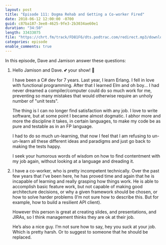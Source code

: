 ```yaml
---
layout: post
title: "Episode 111: Dogma Rehab and Getting a Co-worker Fired"
date: 2018-06-12 12:00:00 -0700
guid: c87ba187-3ee8-4625-9fe3-2b3034ae60e1
duration: "34:50"
length: 33433075
file: "https://chrt.fm/track/FD81F6/dts.podtrac.com/redirect.mp3/download.softskills.audio/sse-111.mp3"
categories: episode
enable_comments: true
---
```


In this episode, Dave and Jamison answer these questions:

1. Hello Jamison and Dave. 💕 your show! 👏

   I have been a C# dev for 7 years. Last year, I learn Erlang. I fell in love with functional programming. After that I learned Elm and oh boy... I had never dreamed a compiler/computer could do so much work for me, preventing so many mistakes that would otherwise require an unholy number of "unit tests".

   The thing is I can no longer find satisfaction with any job. I love to write software, but at some point I became almost dogmatic. I abhor more and more the discipline it takes, in certain languages, to make my code be as pure and testable as in an FP language.

   I had to do so much un-learning, that now I feel that I am refusing to un-un-learn all these different ideas and paradigms and just go back to making the tests happy.

   I seek your humorous words of wisdom on how to find contentment with my job again, without looking at a language and dreading it.

2. I have a co-worker, who is pretty incompetent technically. Over the past few years that I've been here, he has proved time and again that he is incapable of learning and really grasping how things work. He is able to accomplish basic feature work, but not capable of making good architecture decisions, or why a given framework should be chosen, or how to solve harder problems (I’m not sure how to describe this. But for example, how to build a resilient API client).

   However this person is great at creating slides, and presentations, and JIRAs, so I think management thinks they are ok at their job. 

   He’s also a nice guy. I’m not sure how to say, hey you suck at your job. Which is pretty harsh. Or to suggest to someone that he should be replaced.

